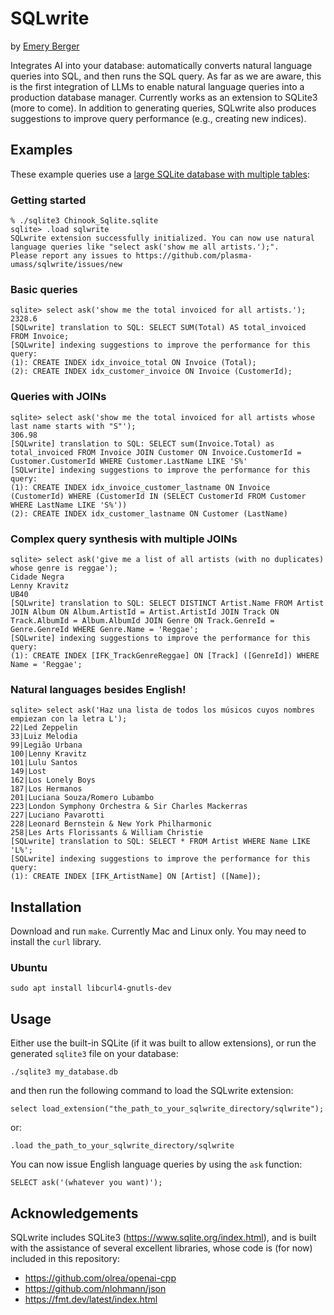# SQLwrite

by [Emery Berger](https://emeryberger.com)

Integrates AI into your database: automatically converts natural
language queries into SQL, and then runs the SQL query.  As far as we
are aware, this is the first integration of LLMs to enable natural
language queries into a production database manager. Currently works
as an extension to SQLite3 (more to come). In addition to generating
queries, SQLwrite also produces suggestions to improve query
performance (e.g., creating new indices).

## Examples

These example queries use a [large SQLite database with multiple tables](https://github.com/lerocha/chinook-database/blob/master/ChinookDatabase/DataSources/Chinook_Sqlite.sqlite):

### Getting started

```
% ./sqlite3 Chinook_Sqlite.sqlite
sqlite> .load sqlwrite
SQLwrite extension successfully initialized. You can now use natural language queries like "select ask('show me all artists.');".
Please report any issues to https://github.com/plasma-umass/sqlwrite/issues/new
```

### Basic queries

```
sqlite> select ask('show me the total invoiced for all artists.');
2328.6
[SQLwrite] translation to SQL: SELECT SUM(Total) AS total_invoiced FROM Invoice;
[SQLwrite] indexing suggestions to improve the performance for this query:
(1): CREATE INDEX idx_invoice_total ON Invoice (Total);
(2): CREATE INDEX idx_customer_invoice ON Invoice (CustomerId);
```

### Queries with JOINs

```
sqlite> select ask('show me the total invoiced for all artists whose last name starts with "S"');
306.98
[SQLwrite] translation to SQL: SELECT sum(Invoice.Total) as total_invoiced FROM Invoice JOIN Customer ON Invoice.CustomerId = Customer.CustomerId WHERE Customer.LastName LIKE 'S%'
[SQLwrite] indexing suggestions to improve the performance for this query:
(1): CREATE INDEX idx_invoice_customer_lastname ON Invoice (CustomerId) WHERE (CustomerId IN (SELECT CustomerId FROM Customer WHERE LastName LIKE 'S%'))
(2): CREATE INDEX idx_customer_lastname ON Customer (LastName)
```

### Complex query synthesis with multiple JOINs

```
sqlite> select ask('give me a list of all artists (with no duplicates) whose genre is reggae');
Cidade Negra
Lenny Kravitz
UB40
[SQLwrite] translation to SQL: SELECT DISTINCT Artist.Name FROM Artist JOIN Album ON Album.ArtistId = Artist.ArtistId JOIN Track ON Track.AlbumId = Album.AlbumId JOIN Genre ON Track.GenreId = Genre.GenreId WHERE Genre.Name = 'Reggae';
[SQLwrite] indexing suggestions to improve the performance for this query:
(1): CREATE INDEX [IFK_TrackGenreReggae] ON [Track] ([GenreId]) WHERE Name = 'Reggae';
```

### Natural languages besides English!

```
sqlite> select ask('Haz una lista de todos los músicos cuyos nombres empiezan con la letra L');
22|Led Zeppelin
33|Luiz Melodia
99|Legião Urbana
100|Lenny Kravitz
101|Lulu Santos
149|Lost
162|Los Lonely Boys
187|Los Hermanos
201|Luciana Souza/Romero Lubambo
223|London Symphony Orchestra & Sir Charles Mackerras
227|Luciano Pavarotti
228|Leonard Bernstein & New York Philharmonic
258|Les Arts Florissants & William Christie
[SQLwrite] translation to SQL: SELECT * FROM Artist WHERE Name LIKE 'L%';
[SQLwrite] indexing suggestions to improve the performance for this query:
(1): CREATE INDEX [IFK_ArtistName] ON [Artist] ([Name]);
```

## Installation

Download and run `make`. Currently Mac and Linux only. You may need to install the `curl` library.

### Ubuntu

```
sudo apt install libcurl4-gnutls-dev
```

## Usage

Either use the built-in SQLite (if it was built to allow extensions), or run the generated `sqlite3` file on your database:

```
./sqlite3 my_database.db
```

and then run the following command to load the SQLwrite extension:

```
select load_extension("the_path_to_your_sqlwrite_directory/sqlwrite");
```

or:
```
.load the_path_to_your_sqlwrite_directory/sqlwrite
```

You can now issue English language queries by using the `ask` function:

```
SELECT ask('(whatever you want)');
```

## Acknowledgements

SQLwrite includes SQLite3 (https://www.sqlite.org/index.html), and is
built with the assistance of several excellent libraries, whose code
is (for now) included in this repository:

* https://github.com/olrea/openai-cpp
* https://github.com/nlohmann/json
* https://fmt.dev/latest/index.html


